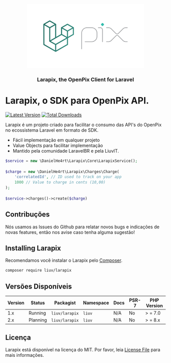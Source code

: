 <center>
  <img src=".github/logo.png" alt="" height="200">
  <h3>Larapix, the OpenPix Client for Laravel</h3>
</center>

# Larapix, o SDK para OpenPix API.

[![Latest Version](https://img.shields.io/github/release/liuvIT/larapix.svg?style=flat-square)](https://github.com/liuvIT/larapix/releases)
[![Total Downloads](https://img.shields.io/packagist/dt/liuv/larapix.svg?style=flat-square)](https://packagist.org/packages/liuvIT/larapix)

Larapix é um projeto criado para facilitar o consumo das API's do OpenPix no ecossistema Laravel em formato de
SDK.

- Fácil implementação em qualquer projeto
- Value Objects para facilitar implementação
- Mantido pela comunidade LaravelBR e pela LiuvIT.

```php
$service = new \DanielHe4rt\Larapix\Core\LarapixService();

$charge = new \DanielHe4rt\Larapix\Charges\Charge(
    'correlatedId', // ID used to track on your app
    1000 // Value to charge in cents (10,00)
);

$service->charges()->create($charge)
```

## Contribuções

Nós usamos as Issues do Github para relatar novos bugs e indicações de novas features, então nos avise caso tenha alguma
sugestão!

## Installing Larapix

Recomendamos você instalar o Larapix pelo [Composer](https://getcomposer.org/).

```bash
composer require liuv/larapix
```

## Versões Disponíveis

| Version | Status   | Packagist      | Namespace | Docs | PSR-7 | PHP Version |
|---------|----------|----------------|-----------|------|-------|-------------|
| 1.x     | Running  | `liuv/larapix` | `liuv`    | N/A  | No    | > = 7.0     |
| 2.x     | Planning | `liuv/larapix` | `liuv`    | N/A  | No    | > = 8.x     |


## Licença

Larapix está disponível na licença do MIT. Por favor, leia [License File](LICENSE) para mais informações.